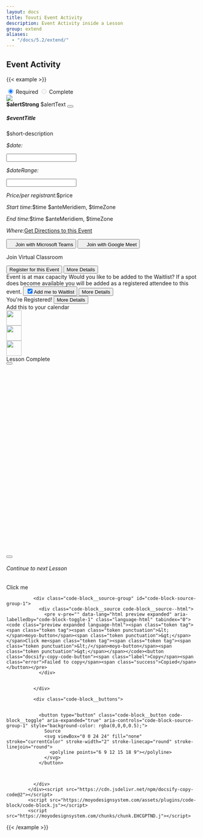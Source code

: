 ```yaml
---
layout: docs
title: Tovuti Event Activity
description: Event Activity inside a Lesson
group: extend
aliases:
  - "/docs/5.2/extend/"
---
```




## Event Activity

<!-- markdownlint-disable -->
{{< example >}}

  <div class="d-flex flex-wrap align-items-top gap-4 p-3">
    <div class="col-12 col-sm-8  d-flex flex-fill position-relative">
          <div class="position-absolute top-0 translate-middle btn-group gap-2 w-auto" role="group" aria-label="Horizontal radio toggle button group justify-content-end" style="z-index:10; left: auto; right: -100px;">
          <input type="radio" class="btn-check" name="vbtn-radio1" id="vbtn-radio1" autocomplete="off" checked>
          <label class="btn d-inline-flex align-items-center bg-danger rounded-pill text-light border-0" for="vbtn-radio1"><i class="fa fa-circle-xmark me-2"></i>Required</label>
          <input type="radio" class="btn-check" name="vbtn-radio2" id="vbtn-radio2" autocomplete="off" disabled>
          <label class="btn d-inline-flex align-items-center bg-success rounded-pill text-light border-0" for="vbtn-radio2"><i class="fa fa-circle-check me-2"></i>Complete</label>
          </div>
      <div class="border rounded shadow-sm overflow-hidden">
        <div class="card border border-0">
          <div class="row g-0">
            <div class="col-0 col-lg-3 d-none d-sm-block border border-0 position-relative">
              <img src="/docs/5.2/assets/img/tovuti/space3.jpg"
                class="border border-0 d-sm-blocks object-fit-cover img-fluid border-0 h-100" style="background-position: center center;">
            </div>
            <div class="border-red border-1 col-12 col-lg-9 p-0">
              <div class="alert alert-warning alert-dismissible fade show rounded-0 text-start mb-0" role="alert">
                <strong>$alertStrong</strong> $alertText
                <button type="button" class="btn-close" data-bs-dismiss="alert" aria-label="Close"></button>
              </div>
              <div class="card-body p-0">
                <div class="p-4 text-start">
                  <h5 class="card-title" contenteditable="true">$eventTitle<div class="isEditable"></div></h5>
                  <p class="position-relative mb-0" contenteditable="true">$short-description<span class="isEditable"></span></p>
                </div>
                <div class="hstack flex-wrap gap-1 p-3 w-100 border-top">
                      <div class="d-flex flex-wrap" x-data="{ value: ['11/09/2022'],
                              init() {
                                  let picker = flatpickr(this.$refs.picker, {
                                      dateFormat: 'm/d/Y',
                                      defaultDate: this.value,
                                      onChange: (date, dateString) => {
                                          this.value = dateString.split(' to ')  } })
                                  this.$watch('value', () => picker.setDate(this.value)) }, }">
                          <p class="ps-2 py-2 my-0"><i class="fa fa-calendar me-2"></i><em class="fw-bold fst-normal me-1">$date:</em></p>
                          <input class="border-0 ps-0 w-auto" x-ref="picker" type="text">
                      </div>
                      <div class="d-flex flex-wrap w-100 justify-content-start" x-data="{ value: ['11/09/2022', ' 11/27/2022'],
                              init() {
                                  let picker = flatpickr(this.$refs.picker, {
                                       mode: 'range',
                                      dateFormat: 'm/d/Y',
                                      defaultDate: this.value,
                                      onChange: (date, dateString) => {
                                          this.value = dateString.split(' to ')  } })
                                  this.$watch('value', () => picker.setDate(this.value)) }, }">
                          <p class="ps-2 py-2 my-0 text-start"><i class="fa fa-calendar me-2"></i><em class="fw-bold fst-normal me-1">$dateRange:</em></p>
                          <input class="border-0 ps-0 w-auto align-item-start" x-ref="picker" type="text">
                      </div>
                      <p class="d-flex flex-wrap w-100 justify-content-start align-items-center ps-2 py-2 my-0 gap-0 text-start"><i class="fa fa-circle-dollar me-2"></i><em
                      class="fw-bold fst-normal me-1">Price/per registrant:</em>$price</p>
                      <p class="ps-2 py-2 my-0 text-start w-100"><i class="fa fa-clock me-2"></i><em
                      class="fw-bold fst-normal me-1 w-100">Start time:</em>$time $anteMeridiem, $timeZone</p>
                      <p class="ps-2 py-2 my-0 text-start w-100"><i class="fa fa-alarm-clock me-2"></i><em
                      class="fw-bold fst-normal me-1">End time:</em>$time $anteMeridiem, $timeZone</p>
                      <p class="ps-2 py-2 my-0 text-start"><i class="fa fa-map me-2"></i><em
                      class="fw-bold fst-normal me-1">Where:</em><a href="">Get Directions to this Event</a></p>
                      <button type="button" class="d-flex flex-wrap justify-content-start align-items-center gap-2 btn btn-link ps-2 py-2 w-100 text-start"><img src="/docs/5.2/assets/img/tovuti/logos/teams.svg" class="object-fit-cover img-fluid text-decoration-none" style="height: 16px;">Join with Microsoft Teams</button>
                      <button type="button" class="d-flex flex-wrap justify-content-start align-items-center gap-2 btn btn-link ps-2 py-2 w-100 text-start"><img src="/docs/5.2/assets/img/tovuti/logos/g-meet.svg" class="object-fit-cover img-fluid text-decoration-none" style="height: 16px;">Join with Google Meet</button>
                      <p class="d-flex flex-wrap justify-content-start align-items-center gap-2 btn btn-link ps-2 py-2 w-100 text-start text-decoration-none"><i class="fa fa-circle-video"></i><span class="text-decoration-underline">Join Virtual Classroom</span></p>
                </div>
                <div
                  class="hstack bg-light flex-wrap gap-3 p-3 w-100 border-top align-items-bottom justify-content-between h-100">
                  <button type="button"
                    class="btn btn-link  text-decoration-none d-flex gap-2 justify-content-center align-items-center"><i
                      class="fa fa-right-to-bracket"></i>Register for this Event</button>
                  <button type="button" class="btn btn-brand-white border text-black text-decoration-none d-flex gap-2 justify-content-center align-items-center ps-2"><i class="fa fa-arrow-right"></i>More Details</button>
                </div>
                <div
                  class="hstack bg-light flex-wrap gap-3 p-3 w-100 border-top align-items-bottom justify-content-between h-100">
                  <span
                    class="bg-danger bg-opacity-10 p-2 rounded text-danger text-decoration-none d-flex gap-2 justify-content-center align-items-center"><i
                      class="fa fa-circle-xmark"></i>Event is at max capacity</span>
                  <span
                    class="text-start">Would you like to be added to the Waitlist? If a spot does become available you will be added as a registered attendee to this event.</span>
                  <button type="button" class="btn bg-warning border border-warning bg-opacity-10 text-black text-decoration-none d-flex gap-2 justify-content-center align-items-center ps-2"><input class="form-check-input m-0 p-22" type="checkbox" value="" id="flexCheckChecked" checked><label class="form-check-label" for="flexCheckChecked">Add me to Waitlist</label></button>
                  <button type="button" class="btn btn-brand-white border text-black text-decoration-none d-flex gap-2 justify-content-center align-items-center ps-2"><i class="fa fa-arrow-right"></i>More Details</button>
                </div>
                <div
                  class="hstack bg-success flex-wrap gap-3 p-3 w-100 border-top align-items-bottom justify-content-between h-100 ps-4">
                  <span
                    class="text-decoration-none d-flex gap-2 ps-1 text-light justify-content-center align-items-center "><i
                      class="fa-solid fa-check"></i>You're Registered!</span>
                  <button type="button" class="btn btn-light text-black text-decoration-none d-flex gap-2 justify-content-center align-items-center ps-2"><i class="fa fa-arrow-right"></i>More Details</button>
                </div>
                <div class="hstack flex-wrap gap-1 p-3 w-100 border-top justify-content-evenly text-center"><span class="calContainer w-100 mb-2">Add this to your calendar</span><div class="  addToCalOptions hstack flex-wrap gap-1 p-3 w-100 justify-content-evenly text-center"><a href="#" data-type="google"><img src="/docs/5.2/assets/img/tovuti/calendar/calendar_google.svg" class="w-auto" style="height:40px;" data-type="google"></a><div class="vr"></div><a href="#"  data-type="ics"><img src="/docs/5.2/assets/img/tovuti/calendar/calendar_iCloud.svg" class="w-auto" style="height:40px;"></a><div class="vr"></div><a href="#" data-type="yahoo"><img src="/docs/5.2/assets/img/tovuti/calendar/calendar_yahoo.svg" class="w-auto" style="height:40px;"></a></div></div>
              </div>
            </div>
          </div>
        </div>
      </div>
    </div>
    <div class="d-flex flex-fill w-auto h-auto">
      <div class="d-flex flex-fill bg-light flex-column p-0 border rounded shadow-sm">
        <div class="d-flex align-items-center justify-content-center gap-2 p-3 border-bottom text-success">
          <i class="fa-solid fa-circle-check"></i><span>Lesson Complete</span>
        </div>
        <div class="d-flex flex-column flex-lg-row align-items-center justify-content-center p-3 gap-3">
          <button type="button" class="btn btn-success w-md-auto"><i
              class="fa-solid fa-circle-check"></i></button>
          <div class="next-lesson-cover rounded" style="background-image: url(/docs/5.2/assets/img/tovuti/pricing-modifiers/img/illustration.jpg); min-width:140px; min-height:140px; max-width: 100%; max-height: 100%; width: 100%; height:auto; aspect-ratio: 1 / 1; background-position: 50% 50%; background-size: cover;">
          </div>
          <button type="button" class="btn btn-dark w-md-auto"><i class="fa-solid fa-unlock"></i></button>
        </div>
        <div class="d-flex align-items-center justify-content-center p-3 border-top gap-2 h-auto">
          <a class="d-flex align-items-center justify-content-center gap-2 text-decoration-none"><i
              class="fa-solid fa-forward"></i>
            <h6 class="my-0 fw-normal">Continue to next Lesson</h6>
          </a>
        </div>
      </div>
    </div>
  </div>





  <div class="code-block code-block--expanded">
              <div class="code-block__preview">
                <moyo-button variant="default" size="medium">Click me</moyo-button>
                <div class="code-block__resizer" style="background-color: rgba(0,0,0,0.5);">
                  <moyo-icon name="grip-vertical"></moyo-icon>
                </div>
              </div>

              <div class="code-block__source-group" id="code-block-source-group-1">
                <div class="code-block__source code-block__source--html">
                  <pre v-pre="" data-lang="html preview expanded" aria-labelledby="code-block-toggle-1" class="language-html" tabindex="0"><code class="preview expanded language-html"><span class="token tag"><span class="token tag"><span class="token punctuation">&lt;</span>moyo-button</span><span class="token punctuation">&gt;</span></span>Click me<span class="token tag"><span class="token tag"><span class="token punctuation">&lt;/</span>moyo-button</span><span class="token punctuation">&gt;</span></span></code><button class="docsify-copy-code-button"><span class="label">Copy</span><span class="error">Failed to copy</span><span class="success">Copied</span></button></pre>
                </div>


              </div>

              <div class="code-block__buttons">


                <button type="button" class="code-block__button code-block__toggle" aria-expanded="true" aria-controls="code-block-source-group-1" style="background-color: rgba(0,0,0,0.5);">
                  Source
                  <svg viewBox="0 0 24 24" fill="none" stroke="currentColor" stroke-width="2" stroke-linecap="round" stroke-linejoin="round">
                    <polyline points="6 9 12 15 18 9"></polyline>
                  </svg>
                </button>



              </div>
            </div><script src="https://cdn.jsdelivr.net/npm/docsify-copy-code@2"></script>
            <script src="https://moyodesignsystem.com/assets/plugins/code-block/code-block.js"></script>
            <script src="https://moyodesignsystem.com/chunks/chunk.EHCGPTND.j"></script>
{{< /example >}}


<!-- markdownlint-restore -->
